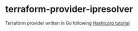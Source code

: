 # terraform-provider-ipresolver
Terraform provider written in Go
following [Hashicorp tutorial](https://www.terraform.io/docs/extend/writing-custom-providers.html)
